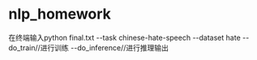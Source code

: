 # nlp_homework
在终端输入python final.txt --task chinese-hate-speech --dataset hate --do_train//进行训练 --do_inference//进行推理输出

